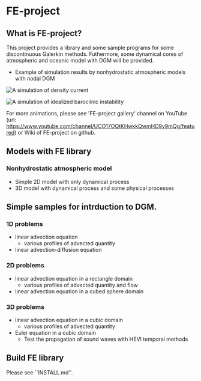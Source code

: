 # FE-project 

## What is FE-project?
This project provides a library and some sample programs for some discontinuous Galerkin methods. 
Futhermore, some dynamical cores of atmospheric and oceanic model with DGM will be provided. 

- Example of simulation results by nonhydrostatic atmospheric models with nodal DGM

![A simulation of density current](https://github.com/ywkawai/FE-project/wiki/gallery/atm_nonhydro2d/density_current/density_current.gif)

![A simulation of idealized baroclinic instability](https://github.com/ywkawai/FE-project/wiki/gallery/atm_nonhydro3d/baroc_wave/BarocWave.gif)

 For more animations, please see 'FE-project gallery' channel on YouTube (url: https://www.youtube.com/channel/UCO17OQtKHwkkQwmHD9y9mQg/featured) or Wiki of FE-project on github. 


## Models with FE library
### Nonhydrostatic atmospheric model
- Simple 2D model with only dynamical process
- 3D model with dynamical process and some physical processes


## Simple samples for intrduction to DGM. 
### 1D problems 
  - linear advection equation
    - various profiles of advected quantity
  - linear advection-diffusion equation

### 2D problems 
  - linear advection equation in a rectangle domain
    - various profiles of advected quantity and flow
  - linear advection equation in a cubed sphere domain

### 3D problems 
  - linear advection equation in a cubic domain
    - various profiles of advected quantity
  - Euler equation in a cubic domain
    - Test the propagation of sound waves with HEVI temporal methods

 
## Build FE library
Please see ``INSTALL.md''.  


